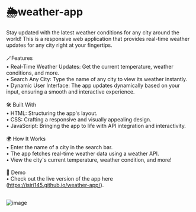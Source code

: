 # 🌦️weather-app
Stay updated with the latest weather conditions for any city around the world!
This is a responsive web application that provides real-time weather updates for any city right at your fingertips.<br><br>
🪄Features<br>
• Real-Time Weather Updates: Get the current temperature, weather conditions, and more.<br>
• Search Any City: Type the name of any city to view its weather instantly.<br>
• Dynamic User Interface: The app updates dynamically based on your input, ensuring a smooth and interactive experience.<br><br>
🛠️ Built With<br>
• HTML: Structuring the app's layout.<br>
• CSS: Crafting a responsive and visually appealing design.<br>
• JavaScript: Bringing the app to life with API integration and interactivity.<br><br>
🌍 How It Works<br>
• Enter the name of a city in the search bar.<br>
• The app fetches real-time weather data using a weather API.<br>
• View the city's current temperature, weather condition, and more!<br><br>
🔗 Demo<br>
• Check out the live version of the app here (https://isiri145.github.io/weather-app/).<br><br>


![image](https://github.com/user-attachments/assets/b07a43d4-2797-450a-8b5a-87dc087511d4)
